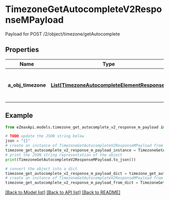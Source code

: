 # TimezoneGetAutocompleteV2ResponseMPayload

Payload for POST /2/object/timezone/getAutocomplete

## Properties

Name | Type | Description | Notes
------------ | ------------- | ------------- | -------------
**a_obj_timezone** | [**List[TimezoneAutocompleteElementResponse]**](TimezoneAutocompleteElementResponse.md) | An array of Timezone autocomplete element response. | 

## Example

```python
from eZmaxApi.models.timezone_get_autocomplete_v2_response_m_payload import TimezoneGetAutocompleteV2ResponseMPayload

# TODO update the JSON string below
json = "{}"
# create an instance of TimezoneGetAutocompleteV2ResponseMPayload from a JSON string
timezone_get_autocomplete_v2_response_m_payload_instance = TimezoneGetAutocompleteV2ResponseMPayload.from_json(json)
# print the JSON string representation of the object
print(TimezoneGetAutocompleteV2ResponseMPayload.to_json())

# convert the object into a dict
timezone_get_autocomplete_v2_response_m_payload_dict = timezone_get_autocomplete_v2_response_m_payload_instance.to_dict()
# create an instance of TimezoneGetAutocompleteV2ResponseMPayload from a dict
timezone_get_autocomplete_v2_response_m_payload_from_dict = TimezoneGetAutocompleteV2ResponseMPayload.from_dict(timezone_get_autocomplete_v2_response_m_payload_dict)
```
[[Back to Model list]](../README.md#documentation-for-models) [[Back to API list]](../README.md#documentation-for-api-endpoints) [[Back to README]](../README.md)



